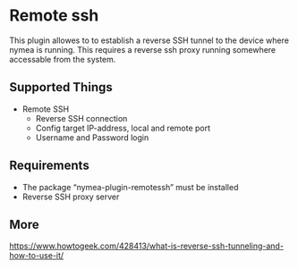 # Remote ssh

This plugin allowes to to establish a reverse SSH tunnel to the device where nymea is running. This requires a reverse ssh proxy running somewhere accessable from the system.

## Supported Things

* Remote SSH
    * Reverse SSH connection
    * Config target IP-address, local and remote port
    * Username and Password login

## Requirements

* The package “nymea-plugin-remotessh” must be installed
* Reverse SSH proxy server

## More

https://www.howtogeek.com/428413/what-is-reverse-ssh-tunneling-and-how-to-use-it/
